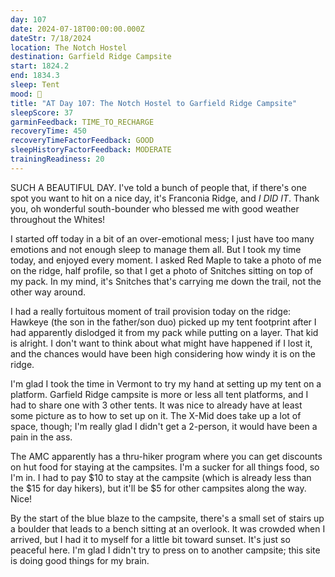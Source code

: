 ```yaml
---
day: 107
date: 2024-07-18T00:00:00.000Z
dateStr: 7/18/2024
location: The Notch Hostel
destination: Garfield Ridge Campsite
start: 1824.2
end: 1834.3
sleep: Tent
mood: 🙂
title: "AT Day 107: The Notch Hostel to Garfield Ridge Campsite"
sleepScore: 37
garminFeedback: TIME_TO_RECHARGE
recoveryTime: 450
recoveryTimeFactorFeedback: GOOD
sleepHistoryFactorFeedback: MODERATE
trainingReadiness: 20
---
```

SUCH A BEAUTIFUL DAY. I've told a bunch of people that, if there's one spot you want to hit on a nice day, it's Franconia Ridge, and *I DID IT*. Thank you, oh wonderful south-bounder who blessed me with good weather throughout the Whites!

I started off today in a bit of an over-emotional mess; I just have too many emotions and not enough sleep to manage them all. But I took my time today, and enjoyed every moment. I asked Red Maple to take a photo of me on the ridge, half profile, so that I get a photo of Snitches sitting on top of my pack. In my mind, it's Snitches that's carrying me down the trail, not the other way around.

I had a really fortuitous moment of trail provision today on the ridge: Hawkeye (the son in the father/son duo) picked up my tent footprint after I had apparently dislodged it from my pack while putting on a layer. That kid is alright. I don't want to think about what might have happened if I lost it, and the chances would have been high considering how windy it is on the ridge.

I'm glad I took the time in Vermont to try my hand at setting up my tent on a platform. Garfield Ridge campsite is more or less all tent platforms, and I had to share one with 3 other tents. It was nice to already have at least some picture as to how to set up on it. The X-Mid does take up a lot of space, though; I'm really glad I didn't get a 2-person, it would have been a pain in the ass.

The AMC apparently has a thru-hiker program where you can get discounts on hut food for staying at the campsites. I'm a sucker for all things food, so I'm in. I had to pay $10 to stay at the campsite (which is already less than the $15 for day hikers), but it'll be $5 for other campsites along the way. Nice!

By the start of the blue blaze to the campsite, there's a small set of stairs up a boulder that leads to a bench sitting at an overlook. It was crowded when I arrived, but I had it to myself for a little bit toward sunset. It's just so peaceful here. I'm glad I didn't try to press on to another campsite; this site is doing good things for my brain.
